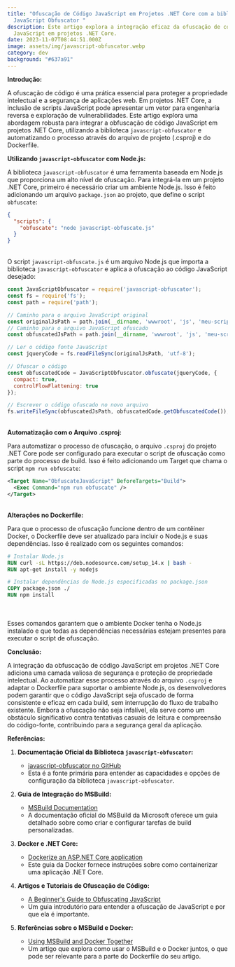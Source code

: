 ```yaml
---
title: "Ofuscação de Código JavaScript em Projetos .NET Core com a biblioteca
  JavaScript Obfuscator "
description: Este artigo explora a integração eficaz da ofuscação de código
  JavaScript em projetos .NET Core.
date: 2023-11-07T08:44:51.000Z
image: assets/img/javascript-obfuscator.webp
category: dev
background: "#637a91"
---
```

**Introdução:**

A ofuscação de código é uma prática essencial para proteger a propriedade intelectual e a segurança de aplicações web. Em projetos .NET Core, a inclusão de scripts JavaScript pode apresentar um vetor para engenharia reversa e exploração de vulnerabilidades. Este artigo explora uma abordagem robusta para integrar a obfuscação de código JavaScript em projetos .NET Core, utilizando a biblioteca `javascript-obfuscator` e automatizando o processo através do arquivo de projeto (.csproj) e do Dockerfile.

**Utilizando `javascript-obfuscator` com Node.js:**

A biblioteca `javascript-obfuscator` é uma ferramenta baseada em Node.js que proporciona um alto nível de ofuscação. Para integrá-la em um projeto .NET Core, primeiro é necessário criar um ambiente Node.js. Isso é feito adicionando um arquivo `package.json` ao projeto, que define o script `obfuscate`:

```json
{
  "scripts": {
    "obfuscate": "node javascript-obfuscate.js"
  }
}
```

\
O script `javascript-obfuscate.js` é um arquivo Node.js que importa a biblioteca `javascript-obfuscator` e aplica a ofuscação ao código JavaScript desejado:

```javascript
const JavaScriptObfuscator = require('javascript-obfuscator');
const fs = require('fs');
const path = require('path');

// Caminho para o arquivo JavaScript original
const originalJsPath = path.join(__dirname, 'wwwroot', 'js', 'meu-script.js');
// Caminho para o arquivo JavaScript ofuscado
const obfuscatedJsPath = path.join(__dirname, 'wwwroot', 'js', 'meu-script.ofuscado.js');

// Ler o código fonte JavaScript
const jqueryCode = fs.readFileSync(originalJsPath, 'utf-8');

// Ofuscar o código
const obfuscatedCode = JavaScriptObfuscator.obfuscate(jqueryCode, {
  compact: true,
  controlFlowFlattening: true
});

// Escrever o código ofuscado no novo arquivo
fs.writeFileSync(obfuscatedJsPath, obfuscatedCode.getObfuscatedCode());
```

\
**Automatização com o Arquivo .csproj:**

Para automatizar o processo de ofuscação, o arquivo `.csproj` do projeto .NET Core pode ser configurado para executar o script de ofuscação como parte do processo de build. Isso é feito adicionando um Target que chama o script `npm run obfuscate`:

```xml
<Target Name="ObfuscateJavaScript" BeforeTargets="Build">
  <Exec Command="npm run obfuscate" />
</Target>
```

\
**Alterações no Dockerfile:**

Para que o processo de ofuscação funcione dentro de um contêiner Docker, o Dockerfile deve ser atualizado para incluir o Node.js e suas dependências. Isso é realizado com os seguintes comandos:

```dockerfile
# Instalar Node.js
RUN curl -sL https://deb.nodesource.com/setup_14.x | bash -
RUN apt-get install -y nodejs

# Instalar dependências do Node.js especificadas no package.json
COPY package.json ./
RUN npm install
```

\
\
Esses comandos garantem que o ambiente Docker tenha o Node.js instalado e que todas as dependências necessárias estejam presentes para executar o script de ofuscação.

**Conclusão:**

A integração da obfuscação de código JavaScript em projetos .NET Core adiciona uma camada valiosa de segurança e proteção de propriedade intelectual. Ao automatizar esse processo através do arquivo `.csproj` e adaptar o Dockerfile para suportar o ambiente Node.js, os desenvolvedores podem garantir que o código JavaScript seja ofuscado de forma consistente e eficaz em cada build, sem interrupção do fluxo de trabalho existente. Embora a ofuscação não seja infalível, ela serve como um obstáculo significativo contra tentativas casuais de leitura e compreensão do código-fonte, contribuindo para a segurança geral da aplicação.

**Referências:**

1. **Documentação Oficial da Biblioteca `javascript-obfuscator`:**

   * [javascript-obfuscator no GitHub](https://github.com/javascript-obfuscator/javascript-obfuscator)
   * Esta é a fonte primária para entender as capacidades e opções de configuração da biblioteca `javascript-obfuscator`.
2. **Guia de Integração do MSBuild:**

   * [MSBuild Documentation](https://docs.microsoft.com/en-us/visualstudio/msbuild/msbuild)
   * A documentação oficial do MSBuild da Microsoft oferece um guia detalhado sobre como criar e configurar tarefas de build personalizadas.
3. **Docker e .NET Core:**

   * [Dockerize an ASP.NET Core application](https://docs.docker.com/samples/dotnetcore/)
   * Este guia da Docker fornece instruções sobre como containerizar uma aplicação .NET Core.
4. **Artigos e Tutoriais de Ofuscação de Código:**

   * [A Beginner's Guide to Obfuscating JavaScript](https://www.sitepoint.com/javascript-obfuscation/)
   * Um guia introdutório para entender a ofuscação de JavaScript e por que ela é importante.
5. **Referências sobre o MSBuild e Docker:**

   * [Using MSBuild and Docker Together](https://www.stevejgordon.co.uk/using-docker-with-msbuild-projects)
   * Um artigo que explora como usar o MSBuild e o Docker juntos, o que pode ser relevante para a parte do Dockerfile do seu artigo.